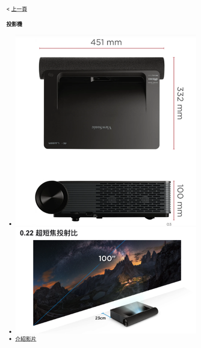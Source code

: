 < [上一頁](./index.html)


#### 投影機
* ![](./src/tv_1.png) 
* ![](./src/tv_2.png) 
* [介紹影片](https://www.youtube.com/watch?v=5SobiOInJsY)